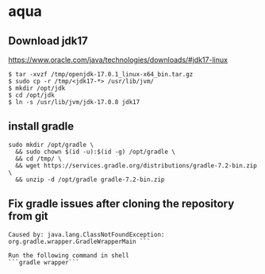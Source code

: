 # aqua

## Download jdk17
https://www.oracle.com/java/technologies/downloads/#jdk17-linux

```
$ tar -xvzf /tmp/openjdk-17.0.1_linux-x64_bin.tar.gz
$ sudo cp -r /tmp/<jdk17-*> /usr/lib/jvm/
$ mkdir /opt/jdk
$ cd /opt/jdk
$ ln -s /usr/lib/jvm/jdk-17.0.8 jdk17
```

## install gradle
```
sudo mkdir /opt/gradle \
  && sudo chown $(id -u):$(id -g) /opt/gradle \
  && cd /tmp/ \
  && wget https://services.gradle.org/distributions/gradle-7.2-bin.zip  \
  && unzip -d /opt/gradle gradle-7.2-bin.zip
```

## Fix gradle issues after cloning the repository from git
``` Error: Could not find or load main class org.gradle.wrapper.GradleWrapperMain
Caused by: java.lang.ClassNotFoundException: org.gradle.wrapper.GradleWrapperMain ```

Run the following command in shell
```gradle wrapper```